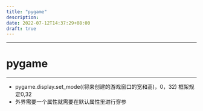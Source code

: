 ```yaml
---
title: "pygame"
description: 
date: 2022-07-12T14:37:29+08:00
draft: true
---
```


---
# pygame
---
<!--more-->
- pygame.display.set_mode((将来创建的游戏窗口的宽和高)，0，32)  框架规定0,32
- 外界需要一个属性就需要在默认属性里进行穿参